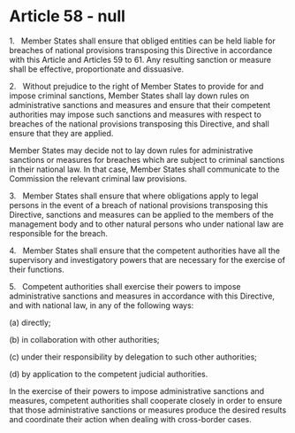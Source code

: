 # Article 58 - null


1.   Member States shall ensure that obliged entities can be held liable for breaches of national provisions transposing this Directive in accordance with this Article and Articles 59 to 61. Any resulting sanction or measure shall be effective, proportionate and dissuasive.

2.   Without prejudice to the right of Member States to provide for and impose criminal sanctions, Member States shall lay down rules on administrative sanctions and measures and ensure that their competent authorities may impose such sanctions and measures with respect to breaches of the national provisions transposing this Directive, and shall ensure that they are applied.

Member States may decide not to lay down rules for administrative sanctions or measures for breaches which are subject to criminal sanctions in their national law. In that case, Member States shall communicate to the Commission the relevant criminal law provisions.

3.   Member States shall ensure that where obligations apply to legal persons in the event of a breach of national provisions transposing this Directive, sanctions and measures can be applied to the members of the management body and to other natural persons who under national law are responsible for the breach.

4.   Member States shall ensure that the competent authorities have all the supervisory and investigatory powers that are necessary for the exercise of their functions.

5.   Competent authorities shall exercise their powers to impose administrative sanctions and measures in accordance with this Directive, and with national law, in any of the following ways:

(a) directly;

(b) in collaboration with other authorities;

(c) under their responsibility by delegation to such other authorities;

(d) by application to the competent judicial authorities.

In the exercise of their powers to impose administrative sanctions and measures, competent authorities shall cooperate closely in order to ensure that those administrative sanctions or measures produce the desired results and coordinate their action when dealing with cross-border cases.
